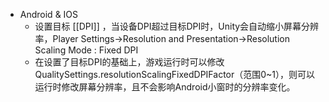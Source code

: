 - Android & IOS
	- 设置目标 [[DPI]] ，当设备DPI超过目标DPI时，Unity会自动缩小屏幕分辨率，Player Settings->Resolution and Presentation->Resolution Scaling Mode : Fixed DPI
	- 在设置了目标DPI的基础上，游戏运行时可以修改QualitySettings.resolutionScalingFixedDPIFactor（范围0~1），则可以运行时修改屏幕分辨率，且不会影响Android小窗时的分辨率变化。